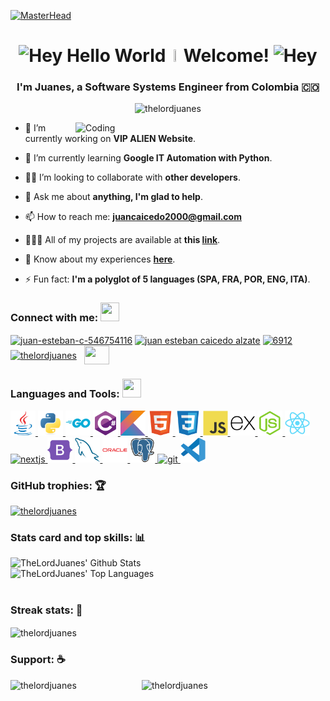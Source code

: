 [![MasterHead](https://www.jstips.co/assets/images/jstips-animation.gif)](https://rishavchanda.io)
<h1 align="center"><img src="https://raw.githubusercontent.com/MartinHeinz/MartinHeinz/master/wave.gif" alt="Hey" height="3%" width="3%"></img> Hello World <img src="https://github.com/TheDudeThatCode/TheDudeThatCode/blob/master/Assets/Earth.gif" height="3%" width="3%"> Welcome! <img src="https://raw.githubusercontent.com/MartinHeinz/MartinHeinz/master/wave.gif" alt="Hey" height="3%" width="3%"></img></h1>
<h3 align="center">I'm Juanes, a Software Systems Engineer from Colombia 🇨🇴</h3>
<p align="center"> <img src="https://komarev.com/ghpvc/?username=thelordjuanes&label=Profile%20views&color=0e75b6&style=flat" alt="thelordjuanes" /> </p>
<img align="right" alt="Coding" width="400" src="https://cdn.dribbble.com/users/926537/screenshots/4502924/python-2.gif">

- 🔭 I’m currently working on **VIP ALIEN Website**.

- 🌱 I’m currently learning **Google IT Automation with Python**.

- 🤝🏼 I’m looking to collaborate with **other developers**.

- 💬 Ask me about **anything, I'm glad to help**.

- 📫 How to reach me: **juancaicedo2000@gmail.com**

- 👨🏻‍💻 All of my projects are available at **this [link](https://github.com/TheLordJuanes?tab=repositories)**.

- 📄 Know about my experiences **[here](https://linkedin.com/in/juan-esteban-c-546754116)**.

- ⚡ Fun fact: **I'm a polyglot of 5 languages (SPA, FRA, POR, ENG, ITA)**.

<h3 align="left">Connect with me: <img src="https://cultofthepartyparrot.com/parrots/hd/laptop_parrot.gif" width="30" height="30"/> </h3>
<p align="left">
<a href="https://linkedin.com/in/juan-esteban-c-546754116" target="blank"><img align="center" src="https://raw.githubusercontent.com/rahuldkjain/github-profile-readme-generator/master/src/images/icons/Social/linked-in-alt.svg" alt="juan-esteban-c-546754116" height="30" width="40" /></a>
<a href="https://fb.com/juanesteban.caicedoalzate" target="blank"><img align="center" src="https://raw.githubusercontent.com/rahuldkjain/github-profile-readme-generator/master/src/images/icons/Social/facebook.svg" alt="juan esteban caicedo alzate" height="30" width="40" /></a>
<a href="https://discord.gg/#6912" target="blank"><img align="center" src="https://raw.githubusercontent.com/rahuldkjain/github-profile-readme-generator/master/src/images/icons/Social/discord.svg" alt="6912" height="30" width="40" /></a>
<a href="https://instagram.com/thelordjuanes" target="blank"><img align="center" src="https://raw.githubusercontent.com/rahuldkjain/github-profile-readme-generator/master/src/images/icons/Social/instagram.svg" alt="thelordjuanes" height="30" width="40" /></a> &nbsp;
<a href="mailto: juancaicedo2000@gmail.com"><img align="center" src="https://upload.wikimedia.org/wikipedia/commons/0/0b/Logo_Gmail_%282015-2020%29.svg" height="30" width="40" /></a>
</p>

<h3 align="left">Languages and Tools: <img src="https://media.giphy.com/media/WUlplcMpOCEmTGBtBW/giphy.gif" height="30" width="30"> </h3>
<p align="left"> <a href="https://www.java.com" target="_blank" rel="noreferrer"> <img src="https://raw.githubusercontent.com/devicons/devicon/master/icons/java/java-original.svg" alt="java" width="40" height="40"/> </a> <a href="https://www.python.org" target="_blank" rel="noreferrer"> <img src="https://raw.githubusercontent.com/devicons/devicon/master/icons/python/python-original.svg" alt="python" width="40" height="40"/> </a> <a href="https://golang.org" target="_blank" rel="noreferrer"> <img src="https://raw.githubusercontent.com/devicons/devicon/master/icons/go/go-original-wordmark.svg" alt="go" width="40" height="40"/> </a> <a href="https://kotlinlang.org" target="_blank"> <img src="https://raw.githubusercontent.com/devicons/devicon/master/icons/csharp/csharp-original.svg" alt="csharp" width="40" height="40"/> </a> <a href="https://kotlinlang.org" target="_blank"> <img src="https://raw.githubusercontent.com/devicons/devicon/master/icons/kotlin/kotlin-original.svg" alt="kotlin" width="40" height="40"/> </a> <a href="https://www.w3.org/html/" target="_blank" rel="noreferrer"> <img src="https://raw.githubusercontent.com/devicons/devicon/master/icons/html5/html5-original.svg" alt="html5" width="40" height="40"/> </a> <a href="https://www.w3schools.com/css/" target="_blank" rel="noreferrer"> <img src="https://raw.githubusercontent.com/devicons/devicon/master/icons/css3/css3-original.svg" alt="css3" width="40" height="40"/> </a> <a href="https://developer.mozilla.org/en-US/docs/Web/JavaScript" target="_blank" rel="noreferrer"> <img src="https://raw.githubusercontent.com/devicons/devicon/master/icons/javascript/javascript-original.svg" alt="javascript" width="40" height="40"/> </a> <a href="https://expressjs.com" target="_blank" rel="noreferrer"> <img src="https://raw.githubusercontent.com/devicons/devicon/master/icons/express/express-original.svg" alt="express" width="40" height="40"/> </a> <a href="https://nodejs.org" target="_blank" rel="noreferrer"> <img src="https://raw.githubusercontent.com/devicons/devicon/master/icons/nodejs/nodejs-original.svg" alt="nodejs" width="40" height="40"/> </a> </a> <a href="https://reactjs.org/" target="_blank" rel="noreferrer"> <img src="https://raw.githubusercontent.com/devicons/devicon/master/icons/react/react-original.svg" alt="react" width="40" height="40"/> </a> <a href="https://nextjs.org/" target="_blank" rel="noreferrer"> <img src="https://cdn.worldvectorlogo.com/logos/nextjs-2.svg" alt="nextjs" width="40" height="40"/> </a> <a href="https://getbootstrap.com" target="_blank" rel="noreferrer"> <img src="https://raw.githubusercontent.com/devicons/devicon/master/icons/bootstrap/bootstrap-plain.svg" alt="bootstrap" width="40" height="40"/> </a> <a href="https://www.mysql.com/" target="_blank" rel="noreferrer"> <img src="https://raw.githubusercontent.com/devicons/devicon/master/icons/mysql/mysql-original.svg" alt="mysql" width="40" height="40"/> </a> <a href="https://www.oracle.com/" target="_blank" rel="noreferrer"> <img src="https://raw.githubusercontent.com/devicons/devicon/master/icons/oracle/oracle-original.svg" alt="oracle" width="40" height="40"/> </a> <a href="https://www.postgresql.org" target="_blank" rel="noreferrer"> <img src="https://raw.githubusercontent.com/devicons/devicon/master/icons/postgresql/postgresql-original.svg" alt="postgresql" width="40" height="40"/> </a> <a href="https://git-scm.com/" target="_blank" rel="noreferrer"> <img src="https://www.vectorlogo.zone/logos/git-scm/git-scm-icon.svg" alt="git" width="40" height="40"/> </a> <a href="https://code.visualstudio.com/" target="_blank" rel="noreferrer"> <img src="https://raw.githubusercontent.com/devicons/devicon/master/icons/vscode/vscode-original.svg" alt="vscode" width="40" height="40"/> </a> </p>

<h3 align="left">GitHub trophies: 🏆</h3>
<p align="left"> <a href="https://github.com/ryo-ma/github-profile-trophy"><img src="https://github-profile-trophy.vercel.app/?username=thelordjuanes&theme=react" alt="thelordjuanes" /></a> </p>

<h3 align="left">Stats card and top skills: 📊</h3>
<img align="left" src="https://github-readme-stats-eight-theta.vercel.app/api?username=thelordjuanes&show_icons=true&theme=react&include_all_commits=true&count_private=true" alt="TheLordJuanes' Github Stats" width="60%" />

<img src="https://github-readme-stats-eight-theta.vercel.app/api/top-langs/?username=thelordjuanes&layout=compact&langs_count=8&theme=react" width="37%" alt="TheLordJuanes' Top Languages" /><br><br>

<h3 align="left">Streak stats: 🏁</h3>
<img align="center" src="https://github-readme-streak-stats.herokuapp.com/?user=thelordjuanes&theme=react" alt="thelordjuanes" />

<h3 align="left">Support: ☕</h3>
<p><a href="https://www.buymeacoffee.com/thelordjuanes"> <img align="left" src="https://cdn.buymeacoffee.com/buttons/v2/default-yellow.png" height="50" width="210" alt="thelordjuanes" /></a><a href="https://ko-fi.com/thelordjuanes"> <img align="left" src="https://cdn.ko-fi.com/cdn/kofi3.png?v=3" height="50" width="210" alt="thelordjuanes" /></a></p>
